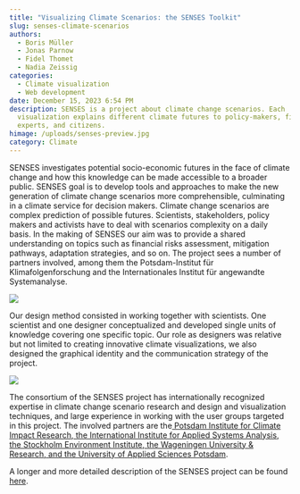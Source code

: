 ```yaml
---
title: "Visualizing Climate Scenarios: the SENSES Toolkit"
slug: senses-climate-scenarios
authors:
  - Boris Müller
  - Jonas Parnow
  - Fidel Thomet
  - Nadia Zeissig
categories:
  - Climate visualization
  - Web development
date: December 15, 2023 6:54 PM
description: SENSES is a project about climate change scenarios. Each
  visualization explains different climate futures to policy-makers, finance
  experts, and citizens.
himage: /uploads/senses-preview.jpg
category: Climate
---
```



SENSES investigates potential socio-economic futures in the face of climate change and how this knowledge can be made accessible to a broader public. SENSES goal is to develop tools and approaches to make the new generation of climate change scenarios more comprehensible, culminating in a climate service for decision makers. Climate change scenarios are complex prediction of possible futures. Scientists, stakeholders, policy makers and activists have to deal with scenarios complexity on a daily basis. In the making of SENSES our aim was to provide a shared understanding on topics such as financial risks assessment, mitigation pathways, adaptation strategies, and so on. The project sees a number of partners involved, among them the Potsdam-Institut für Klimafolgenforschung and the Internationales Institut für angewandte Systemanalyse.

![](/uploads/senses5.png)

Our design method consisted in working together with scientists. One scientist and one designer conceptualized and developed single units of knowledge covering one specific topic. Our role as designers was relative but not limited to creating innovative climate visualizations, we also designed the graphical identity and the communication strategy of the project.

![](/uploads/senses4.png)

The consortium of the SENSES project has internationally recognized expertise in climate change scenario research and design and visualization techniques, and large experience in working with the user groups targeted in this project. The involved partners are the[ Potsdam Institute for Climate Impact Research](https://www.pik-potsdam.de/)[, the International Institute for Applied Systems Analysis](http://www.iiasa.ac.at/)[, the Stockholm Environment Institute](https://www.sei-international.org/)[, the Wageningen University & Research](http://www.wur.nl/)[, and the University of Applied Sciences Potsdam](https://www.fh-potsdam.de/).

A longer and more detailed description of the SENSES project can be found [here](https://uclab.fh-potsdam.de/projects/senses/).